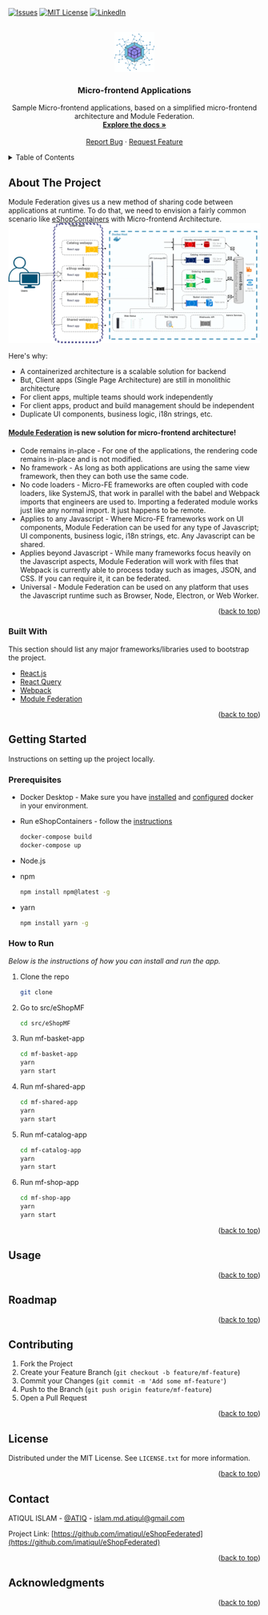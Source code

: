 <div id="top"></div>
<!--
*** Thanks for review eShop Federated project
-->

<!-- PROJECT SHIELDS -->
<!--
*** A micro-frontend solution using Module Federation
-->
[![Issues][issues-shield]][issues-url]
[![MIT License][license-shield]][license-url]
[![LinkedIn][linkedin-shield]][linkedin-url]

<!-- PROJECT LOGO -->
<br />
<div align="center">
  <a href="https://github.com/imatiqul/eShopFederated">
    <img src="images/logo.png" alt="Logo" width="80" height="80">
  </a>

  <h3 align="center">Micro-frontend Applications</h3>

  <p align="center">
    Sample Micro-frontend applications, based on a simplified micro-frontend architecture and Module Federation.
    <br />
    <a href="#getting-started"><strong>Explore the docs »</strong></a>
    <br />
    <br />
    <a href="/issues">Report Bug</a>
    ·
    <a href="/issues">Request Feature</a>
  </p>
</div>

<!-- TABLE OF CONTENTS -->
<details>
  <summary>Table of Contents</summary>
  <ol>
    <li>
      <a href="#about-the-project">About The Project</a>
      <ul>
        <li><a href="#built-with">Built With</a></li>
      </ul>
    </li>
    <li>
      <a href="#getting-started">Getting Started</a>
      <ul>
        <li><a href="#prerequisites">Prerequisites</a></li>
        <li><a href="#how-to-run">How to Run</a></li>
      </ul>
    </li>
    <li><a href="#usage">Usage</a></li>
    <li><a href="#roadmap">Roadmap</a></li>
    <li><a href="#contributing">Contributing</a></li>
    <li><a href="#license">License</a></li>
    <li><a href="#contact">Contact</a></li>
    <li><a href="#acknowledgments">Acknowledgments</a></li>
  </ol>
</details>

<!-- ABOUT THE PROJECT -->
## About The Project
Module Federation gives us a new method of sharing code between applications at runtime. To do that, we need to envision a fairly common scenario like [eShopContainers](https://github.com/dotnet-architecture/eShopOnContainers) with Micro-frontend Architecture.
[![Product Name Screen Shot][product-screenshot]](https://module-federation.myshopify.com/)

Here's why:
* A containerized architecture is a scalable solution for backend
* But, Client apps (Single Page Architecture) are still in monolithic architecture
* For client apps, multiple teams should work independently
* For client apps, product and build management should be independent
* Duplicate UI components, business logic, i18n strings, etc.

#### [Module Federation]((https://module-federation.myshopify.com/)) is new solution for micro-frontend architecture!
* Code remains in-place - For one of the applications, the rendering code remains in-place and is not modified.
* No framework - As long as both applications are using the same view framework, then they can both use the same code.
* No code loaders - Micro-FE frameworks are often coupled with code loaders, like SystemJS, that work in parallel with the babel and Webpack imports that engineers are used to. Importing a federated module works just like any normal import. It just happens to be remote.
* Applies to any Javascript - Where Micro-FE frameworks work on UI components, Module Federation can be used for any type of Javascript; UI components, business logic, i18n strings, etc. Any Javascript can be shared. 
* Applies beyond Javascript - While many frameworks focus heavily on the Javascript aspects, Module Federation will work with files that Webpack is currently able to process today such as images, JSON, and CSS. If you can require it, it can be federated.
* Universal - Module Federation can be used on any platform that uses the Javascript runtime such as Browser, Node, Electron, or Web Worker.

<p align="right">(<a href="#top">back to top</a>)</p>

### Built With

This section should list any major frameworks/libraries used to bootstrap the project.

* [React.js](https://reactjs.org/)
* [React Query](https://react-query.tanstack.com/)
* [Webpack](https://webpack.js.org/)
* [Module Federation](https://webpack.js.org/concepts/module-federation/)

<p align="right">(<a href="#top">back to top</a>)</p>

<!-- GETTING STARTED -->
## Getting Started

Instructions on setting up the project locally.

### Prerequisites
* Docker Desktop - Make sure you have [installed](https://docs.docker.com/docker-for-windows/install/) and [configured](https://github.com/dotnet-architecture/eShopOnContainers/wiki/Windows-setup#configure-docker) docker in your environment.
* Run eShopContainers - follow the [instructions](https://github.com/dotnet-architecture/eShopOnContainers/blob/dev/README.md#getting-started)
  ```sh
  docker-compose build
  docker-compose up
  ```

* Node.js
* npm
  ```sh
  npm install npm@latest -g
  ```
* yarn
  ```sh
  npm install yarn -g
  ```

### How to Run

_Below is the instructions of how you can install and run the app._

1. Clone the repo
   ```sh
   git clone
   ```
2. Go to src/eShopMF   
   ```sh
   cd src/eShopMF
   ```
3. Run mf-basket-app   
   ```sh
   cd mf-basket-app
   yarn
   yarn start
   ```
4. Run mf-shared-app   
   ```sh
   cd mf-shared-app
   yarn
   yarn start
   ```
5. Run mf-catalog-app   
   ```sh
   cd mf-catalog-app
   yarn
   yarn start
   ```
6. Run mf-shop-app   
   ```sh
   cd mf-shop-app
   yarn
   yarn start
   ```

<p align="right">(<a href="#top">back to top</a>)</p>

<!-- USAGE EXAMPLES -->
## Usage

<p align="right">(<a href="#top">back to top</a>)</p>

<!-- ROADMAP -->
## Roadmap

<p align="right">(<a href="#top">back to top</a>)</p>

<!-- CONTRIBUTING -->
## Contributing

1. Fork the Project
2. Create your Feature Branch (`git checkout -b feature/mf-feature`)
3. Commit your Changes (`git commit -m 'Add some mf-feature'`)
4. Push to the Branch (`git push origin feature/mf-feature`)
5. Open a Pull Request

<p align="right">(<a href="#top">back to top</a>)</p>

<!-- LICENSE -->
## License

Distributed under the MIT License. See `LICENSE.txt` for more information.

<p align="right">(<a href="#top">back to top</a>)</p>

<!-- CONTACT -->
## Contact

ATIQUL ISLAM - [@ATIQ](https://imatiqul.com/) - islam.md.atiqul@gmail.com

Project Link: [https://github.com/imatiqul/eShopFederated](https://github.com/imatiqul/eShopFederated)

<p align="right">(<a href="#top">back to top</a>)</p>

<!-- ACKNOWLEDGMENTS -->
## Acknowledgments

<p align="right">(<a href="#top">back to top</a>)</p>

<!-- MARKDOWN LINKS & IMAGES -->
<!-- https://www.markdownguide.org/basic-syntax/#reference-style-links -->
[issues-shield]: https://img.shields.io/github/issues/imatiqul/eShopFederated.svg?style=for-the-badge
[issues-url]: https://github.com/imatiqul/eShopFederated/issues
[license-shield]: https://img.shields.io/github/license/imatiqul/eShopFederated?style=for-the-badge
[license-url]: https://github.com/imatiqul/eShopFederated/blob/master/LICENSE.txt
[linkedin-shield]: https://img.shields.io/badge/-LinkedIn-black.svg?style=for-the-badge&logo=linkedin&colorB=555
[linkedin-url]: https://www.linkedin.com/in/mdatiqulislam/
[product-screenshot]: images/MicroFrontend-Architecture-v1.png
[microservice-screenshot]: images/eShopOnContainers-architecture.png
